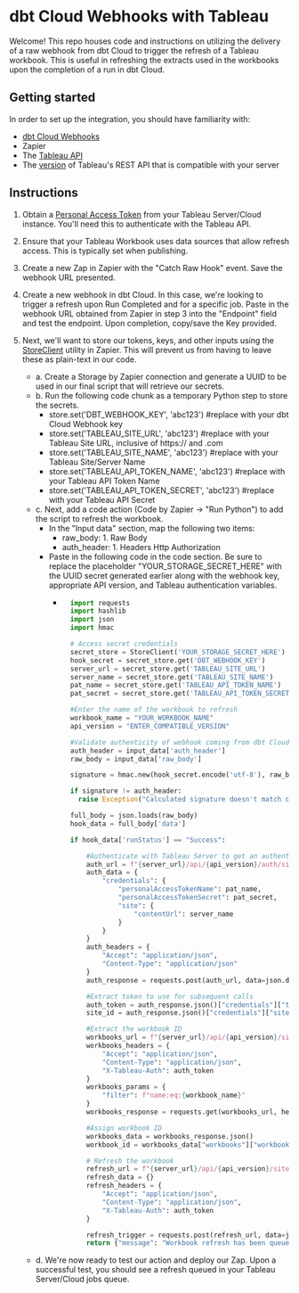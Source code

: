 # dbt Cloud Webhooks with Tableau

Welcome!  This repo houses code and instructions on utilizing the delivery of a raw webhook from dbt Cloud to trigger the refresh of a Tableau workbook.  This is useful in refreshing the extracts used in the workbooks upon the completion of a run in dbt Cloud.

## Getting started

In order to set up the integration, you should have familiarity with:
- [dbt Cloud Webhooks](/docs/deploy/webhooks)
- Zapier
- The [Tableau API](https://help.tableau.com/current/api/rest_api/en-us/REST/rest_api.htm)
- The [version](https://help.tableau.com/current/api/rest_api/en-us/REST/rest_api_concepts_versions.htm#rest_api_versioning) of Tableau's REST API that is compatible with your server 

## Instructions

1. Obtain a [Personal Access Token](https://help.tableau.com/current/server/en-us/security_personal_access_tokens.htm) from your Tableau Server/Cloud instance.  You'll need this to authenticate with the Tableau API.

2. Ensure that your Tableau Workbook uses data sources that allow refresh access.  This is typically set when publishing.

3. Create a new Zap in Zapier with the "Catch Raw Hook" event.  Save the webhook URL presented.

4. Create a new webhook in dbt Cloud.  In this case, we're looking to trigger a refresh upon Run Completed and for a specific job.  Paste in the webhook URL obtained from Zapier in step 3 into the "Endpoint" field and test the endpoint.  Upon completion, copy/save the Key provided.

5. Next, we'll want to store our tokens, keys, and other inputs using the [StoreClient](https://help.zapier.com/hc/en-us/articles/8496293969549-Store-data-from-code-steps-with-StoreClient) utility in Zapier.  This will prevent us from having to leave these as plain-text in our code.

    - a. Create a Storage by Zapier connection and generate a UUID to be used in our final script that will retrieve our secrets.
    - b. Run the following code chunk as a temporary Python step to store the secrets.
        - store.set('DBT_WEBHOOK_KEY', 'abc123') #replace with your dbt Cloud Webhook key
        - store.set('TABLEAU_SITE_URL', 'abc123') #replace with your Tableau Site URL, inclusive of https:// and .com
        - store.set('TABLEAU_SITE_NAME', 'abc123') #replace with your Tableau Site/Server Name
        - store.set('TABLEAU_API_TOKEN_NAME', 'abc123') #replace with your Tableau API Token Name
        - store.set('TABLEAU_API_TOKEN_SECRET', 'abc123') #replace with your Tableau API Secret
    - c. Next, add a code action (Code by Zapier -> "Run Python") to add the script to refresh the workbook.
        - In the "Input data" section, map the following two items:
            - raw_body: 1. Raw Body
            - auth_header: 1. Headers Http Authorization
        - Paste in the following code in the code section.  Be sure to replace the placeholder "YOUR_STORAGE_SECRET_HERE" with the UUID secret generated earlier along with the webhook key, appropriate API version, and Tableau authentication variables.
            - ```python
                import requests
                import hashlib
                import json
                import hmac

                # Access secret credentials
                secret_store = StoreClient('YOUR_STORAGE_SECRET_HERE')
                hook_secret = secret_store.get('DBT_WEBHOOK_KEY')
                server_url = secret_store.get('TABLEAU_SITE_URL')
                server_name = secret_store.get('TABLEAU_SITE_NAME')
                pat_name = secret_store.get('TABLEAU_API_TOKEN_NAME')
                pat_secret = secret_store.get('TABLEAU_API_TOKEN_SECRET')

                #Enter the name of the workbook to refresh
                workbook_name = "YOUR_WORKBOOK_NAME"
                api_version = "ENTER_COMPATIBLE_VERSION"

                #Validate authenticity of webhook coming from dbt Cloud
                auth_header = input_data['auth_header']
                raw_body = input_data['raw_body']

                signature = hmac.new(hook_secret.encode('utf-8'), raw_body.encode('utf-8'), hashlib.sha256).hexdigest()

                if signature != auth_header:
                  raise Exception("Calculated signature doesn't match contents of the Authorization header. This webhook may not have been sent from dbt Cloud.")

                full_body = json.loads(raw_body)
                hook_data = full_body['data'] 

                if hook_data['runStatus'] == "Success":

                    #Authenticate with Tableau Server to get an authentication token
                    auth_url = f"{server_url}/api/{api_version}/auth/signin"
                    auth_data = {
                        "credentials": {
                            "personalAccessTokenName": pat_name,
                            "personalAccessTokenSecret": pat_secret,
                            "site": {
                                "contentUrl": server_name
                            }
                        }
                    }
                    auth_headers = {
                        "Accept": "application/json",
                        "Content-Type": "application/json"
                    }
                    auth_response = requests.post(auth_url, data=json.dumps(auth_data), headers=auth_headers)

                    #Extract token to use for subsequent calls
                    auth_token = auth_response.json()["credentials"]["token"]
                    site_id = auth_response.json()["credentials"]["site"]["id"]

                    #Extract the workbook ID
                    workbooks_url = f"{server_url}/api/{api_version}/sites/{site_id}/workbooks"
                    workbooks_headers = {
                        "Accept": "application/json",
                        "Content-Type": "application/json",
                        "X-Tableau-Auth": auth_token
                    }
                    workbooks_params = {
                        "filter": f"name:eq:{workbook_name}"
                    }
                    workbooks_response = requests.get(workbooks_url, headers=workbooks_headers, params=workbooks_params)

                    #Assign workbook ID
                    workbooks_data = workbooks_response.json()
                    workbook_id = workbooks_data["workbooks"]["workbook"][0]["id"]

                    # Refresh the workbook
                    refresh_url = f"{server_url}/api/{api_version}/sites/{site_id}/workbooks/{workbook_id}/refresh"
                    refresh_data = {}
                    refresh_headers = {
                        "Accept": "application/json",
                        "Content-Type": "application/json",
                        "X-Tableau-Auth": auth_token
                    }

                    refresh_trigger = requests.post(refresh_url, data=json.dumps(refresh_data), headers=refresh_headers)
                    return {"message": "Workbook refresh has been queued"}
     - d. We're now ready to test our action and deploy our Zap.  Upon a successful test, you should see a refresh queued in your Tableau Server/Cloud jobs queue.
